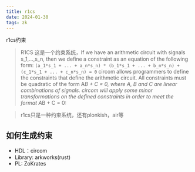```yaml
---
title: r1cs
date: 2024-01-30 
tags: zk
---
```

r1cs约束
<!--more-->

>R1CS
>这是一个约束系统，If we have an arithmetic circuit with signals s_1,...,s_n, then we define a constraint as an equation of the following form:
>`(a_1*s_1 + ... + a_n*s_n) * (b_1*s_1 + ... + b_n*s_n) + (c_1*s_1 + ... + c_n*s_n) = 0`
>circom allows programmers to define the constraints that define the arithmetic circuit. All constraints must be quadratic of the form A*B + C = 0,
>where A, B and C are linear combinations of signals. circom will apply some minor transformations on the defined constraints in order to meet the format A*B + C = 0:

>r1cs只是一种约束系统，还有plonkish，air等
## 如何生成约束
- HDL：circom
- Library: arkworks(rust)
- PL: ZoKrates